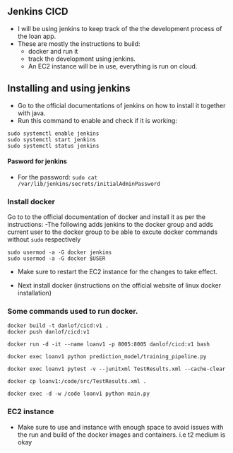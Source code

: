 ## Jenkins CICD
- I will be using jenkins to keep track of the the development process of the loan app.
- These are mostly the instructions to build:
    - docker and run it 
    - track the development using jenkins.
    - An EC2 instance will be in use, everything is run on cloud.

## Installing and using jenkins 
- Go to the official documentations of jenkins on how to install it together with java.
- Run this command to enable and check if it is working:
```
sudo systemctl enable jenkins
sudo systemctl start jenkins
sudo systemctl status jenkins
```
#### Pasword for jenkins 
- For the password: `sudo cat /var/lib/jenkins/secrets/initialAdminPassword`

### Install docker 
Go to to the official documentation of docker and install it as per the instructions:
-The following adds jenkins to the docker group  and adds current user to the docker group to be able to excute docker commands without `sudo` respectively
```
sudo usermod -a -G docker jenkins
sudo usermod -a -G docker $USER
```

- Make sure to restart the EC2 instance for the changes to take effect.

- Next install docker (instructions on the official website of linux docker installation)

### Some commands used to run docker.
```
docker build -t danlof/cicd:v1 . 
docker push danlof/cicd:v1

docker run -d -it --name loanv1 -p 8005:8005 danlof/cicd:v1 bash

docker exec loanv1 python prediction_model/training_pipeline.py

docker exec loanv1 pytest -v --junitxml TestResults.xml --cache-clear

docker cp loanv1:/code/src/TestResults.xml .

docker exec -d -w /code loanv1 python main.py
```
 
### EC2 instance 
- Make sure to use and instance with enough space to avoid issues with the run and build of the docker images and containers. i.e t2 medium is okay
 

